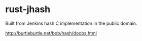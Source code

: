 # rust-jhash

Built from Jenkins hash C implementation in the public domain.

http://burtleburtle.net/bob/hash/doobs.html
